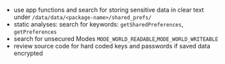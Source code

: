 - use app functions and search for storing sensitive data in clear text under `/data/data/<package-name>/shared_prefs/`
- static analyses: search for keywords: `getSharedPreferences`, `getPreferences` 
- search for unsecured Modes `MODE_WORLD_READABLE`,`MODE_WORLD_WRITEABLE` 
- review source code for hard coded keys and passwords if saved data encrypted 